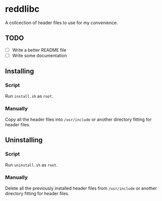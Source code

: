 # reddlibc

A collcection of header files to use for my convenience.

## TODO

- [ ] Write a better README file
- [ ] Write some documentation

## Installing

### Script

Run `install.sh` as `root`.

### Manually

Copy all the header files into `/usr/include` or another directory fitting for header files.

## Uninstalling

### Script

Run `uninstall.sh` as `root`.

### Manually

Delete all the previously installed header files from `/usr/include` or another directory fitting for header files.
